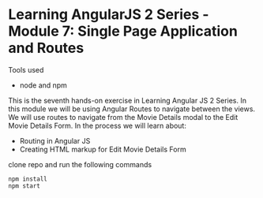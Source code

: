 # Learning AngularJS 2 Series - Module 7: Single Page Application and Routes 

Tools used
- node and npm

This is the seventh hands-on exercise in Learning Angular JS 2 Series. In this module we will be using Angular Routes to navigate between the views. We will use routes to navigate from the Movie Details modal to the Edit Movie Details Form. In the process we will learn about:
- Routing in Angular JS
- Creating HTML markup for Edit Movie Details Form 

clone repo and run the following commands

```
npm install
npm start
```
